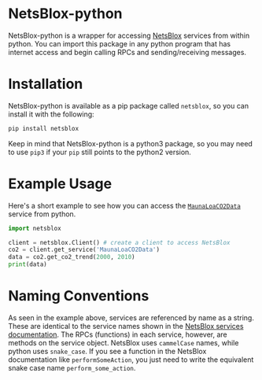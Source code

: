 # NetsBlox-python

NetsBlox-python is a wrapper for accessing [NetsBlox](https://netsblox.org/) services from within python.
You can import this package in any python program that has internet access and begin calling RPCs and sending/receiving messages.

# Installation

NetsBlox-python is available as a pip package called `netsblox`, so you can install it with the following:

```sh
pip install netsblox
```

Keep in mind that NetsBlox-python is a python3 package, so you may need to use `pip3` if your `pip` still points to the python2 version.

# Example Usage

Here's a short example to see how you can access the [`MaunaLoaCO2Data`](https://editor.netsblox.org/docs/services/MaunaLoaCO2Data/index.html) service from python.

```py
import netsblox

client = netsblox.Client() # create a client to access NetsBlox
co2 = client.get_service('MaunaLoaCO2Data')
data = co2.get_co2_trend(2000, 2010)
print(data)
```

# Naming Conventions

As seen in the example above, services are referenced by name as a string.
These are identical to the service names shown in the [NetsBlox services documentation](https://editor.netsblox.org/docs/index.html).
The RPCs (functions) in each service, however, are methods on the service object.
NetsBlox uses `cammelCase` names, while python uses `snake_case`.
If you see a function in the NetsBlox documentation like `performSomeAction`, you just need to write the equivalent snake case name `perform_some_action`.
